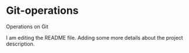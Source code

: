# Git-operations
Operations on Git

I am editing the README file. Adding some more details about the project description.

